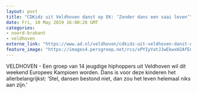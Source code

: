 ```yaml
---
layout: post
title: "CDKidz uit Veldhoven danst op EK: ‘Zonder dans een saai leven’"
date: Fri, 10 May 2019 16:00:26 GMT
categories: 
- noord-brabant 
- veldhoven 
externe_link: "https://www.ad.nl/veldhoven/cdkidz-uit-veldhoven-danst-op-ek-zonder-dans-een-saai-leven~a4380d12/"
feature_image: "https://images4.persgroep.net/rcs/xPYIyYatJJwEkwxH2AfEnOWrHsM/diocontent/147838562/_fitwidth/400/?appId=21791a8992982cd8da851550a453bd7f&quality=0.7"
---
```


VELDHOVEN - Een groep van 14 jeugdige hiphoppers uit Veldhoven wil dit weekend Europees Kampioen worden. Dans is voor deze kinderen het allerbelangrijkst: ‘Stel, dansen bestond niet, dan zou het leven helemaal niks aan zijn.’
